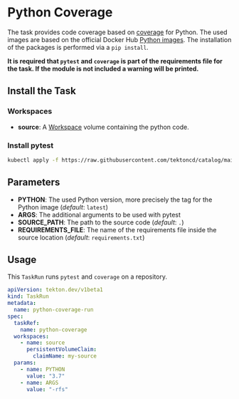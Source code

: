 # Python Coverage

The task provides code coverage based on [coverage](https://coverage.readthedocs.io/en/coverage-5.2.1/) for Python. The used images are based on the official Docker Hub [Python images](https://hub.docker.com/_/python). The installation of the packages is performed via a `pip install`.

**It is required that `pytest` and `coverage` is part of the requirements file for the task. If the module is not included a warning will be printed.**

## Install the Task

### Workspaces

- **source**: A [Workspace](https://github.com/tektoncd/pipeline/blob/main/docs/workspaces.md) volume containing the python code.

### Install pytest

```bash
kubectl apply -f https://raw.githubusercontent.com/tektoncd/catalog/main/task/python-coverage/0.1/python-coverage.yaml
```

## Parameters

- **PYTHON**: The used Python version, more precisely the tag for the Python image (_default_: `latest`)
- **ARGS**: The additional arguments to be used with pytest
- **SOURCE_PATH**: The path to the source code (_default_: `.`)
- **REQUIREMENTS_FILE**: The name of the requirements file inside the source location (_default_: `requirements.txt`)

## Usage

This `TaskRun` runs `pytest` and `coverage` on a repository.

```yaml
apiVersion: tekton.dev/v1beta1
kind: TaskRun
metadata:
  name: python-coverage-run
spec:
  taskRef:
    name: python-coverage
  workspaces:
    - name: source
      persistentVolumeClaim:
        claimName: my-source
  params:
    - name: PYTHON
      value: "3.7"
    - name: ARGS
      value: "-rfs"
```
